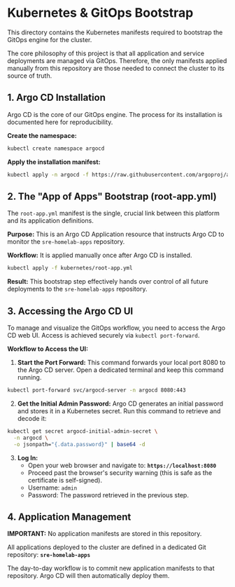 # Kubernetes & GitOps Bootstrap

This directory contains the Kubernetes manifests required to bootstrap the GitOps engine for the cluster.

The core philosophy of this project is that all application and service deployments are managed via GitOps. Therefore, the only manifests applied manually from this repository are those needed to connect the cluster to its source of truth.

## 1. Argo CD Installation

Argo CD is the core of our GitOps engine. The process for its installation is documented here for reproducibility.

**Create the namespace:**

```bash
kubectl create namespace argocd
```

**Apply the installation manifest:**

```bash
kubectl apply -n argocd -f https://raw.githubusercontent.com/argoproj/argo-cd/stable/manifests/install.yaml
```

## 2. The "App of Apps" Bootstrap (root-app.yml)

The `root-app.yml` manifest is the single, crucial link between this platform and its application definitions.

**Purpose:** This is an Argo CD Application resource that instructs Argo CD to monitor the `sre-homelab-apps` repository.

**Workflow:** It is applied manually once after Argo CD is installed.

```bash
kubectl apply -f kubernetes/root-app.yml
```

**Result:** This bootstrap step effectively hands over control of all future deployments to the `sre-homelab-apps` repository.

## 3. Accessing the Argo CD UI

To manage and visualize the GitOps workflow, you need to access the Argo CD web UI. Access is achieved securely via `kubectl port-forward`.

**Workflow to Access the UI:**

1. **Start the Port Forward:** This command forwards your local port 8080 to the Argo CD server. Open a dedicated terminal and keep this command running.

```bash
kubectl port-forward svc/argocd-server -n argocd 8080:443
```

2. **Get the Initial Admin Password:** Argo CD generates an initial password and stores it in a Kubernetes secret. Run this command to retrieve and decode it:

```bash
kubectl get secret argocd-initial-admin-secret \
  -n argocd \
  -o jsonpath="{.data.password}" | base64 -d
```

3. **Log In:**
   * Open your web browser and navigate to: **`https://localhost:8080`**
   * Proceed past the browser's security warning (this is safe as the certificate is self-signed).
   * Username: `admin`
   * Password: The password retrieved in the previous step.

## 4. Application Management

**IMPORTANT:** No application manifests are stored in this repository.

All applications deployed to the cluster are defined in a dedicated Git repository: **`sre-homelab-apps`**

The day-to-day workflow is to commit new application manifests to that repository. Argo CD will then automatically deploy them.